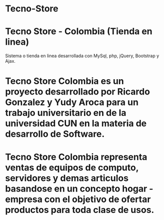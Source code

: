 # Tecno-Store
# Tecno Store - Colombia (Tienda en linea)
Sistema o tienda en linea desarrollada con MySql, php, jQuery, Bootstrap y Ajax.

# Tecno Store Colombia es un proyecto desarrollado por Ricardo Gonzalez y Yudy Aroca para un trabajo universitario en de la universidad CUN en la materia de desarrollo de Software.

# Tecno Store Colombia representa ventas de equipos de computo, servidores y demas articulos basandose en un concepto hogar - empresa con el objetivo de ofertar productos para toda clase de usos.
